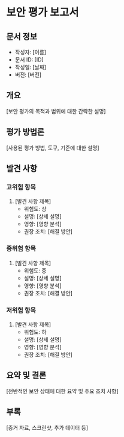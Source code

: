 # 보안 평가 보고서

## 문서 정보
- 작성자: [이름]
- 문서 ID: [ID]
- 작성일: [날짜]
- 버전: [버전]

## 개요
[보안 평가의 목적과 범위에 대한 간략한 설명]

## 평가 방법론
[사용된 평가 방법, 도구, 기준에 대한 설명]

## 발견 사항
### 고위험 항목
1. [발견 사항 제목]
   - 위험도: 상
   - 설명: [상세 설명]
   - 영향: [영향 분석]
   - 권장 조치: [해결 방안]

### 중위험 항목
1. [발견 사항 제목]
   - 위험도: 중
   - 설명: [상세 설명]
   - 영향: [영향 분석]
   - 권장 조치: [해결 방안]

### 저위험 항목
1. [발견 사항 제목]
   - 위험도: 하
   - 설명: [상세 설명]
   - 영향: [영향 분석]
   - 권장 조치: [해결 방안]

## 요약 및 결론
[전반적인 보안 상태에 대한 요약 및 주요 조치 사항]

## 부록
[증거 자료, 스크린샷, 추가 데이터 등]